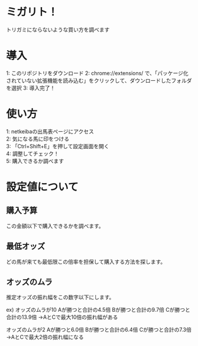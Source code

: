 # ミガリト！
トリガミにならないような買い方を調べます

# 導入

1: このリポジトリをダウンロード
2: chrome://extensions/ で、「パッケージ化されていない拡張機能を読み込む」をクリックして、ダウンロードしたフォルダを選択
3: 導入完了！

# 使い方

1: netkeibaの出馬表ページにアクセス   
2: 気になる馬に印をつける   
3: 「Ctrl+Shift+E」を押して設定画面を開く   
4: 調整してチェック！   
5: 購入できるか調べます   

# 設定値について
## 購入予算
この金額以下で購入できるかを調べます。

## 最低オッズ
どの馬が来ても最低限この倍率を担保して購入する方法を探します。

## オッズのムラ
推定オッズの振れ幅をこの数字以下にします。

ex)
オッズのムラが10
Aが勝つと合計の4.5倍
Bが勝つと合計の9.7倍
Cが勝つと合計の13.9倍
→AとCで最大10倍の振れ幅がある

オッズのムラが2
Aが勝つと6.0倍
Bが勝つと合計の6.4倍
Cが勝つと合計の7.3倍
→AとCで最大2倍の振れ幅になる
